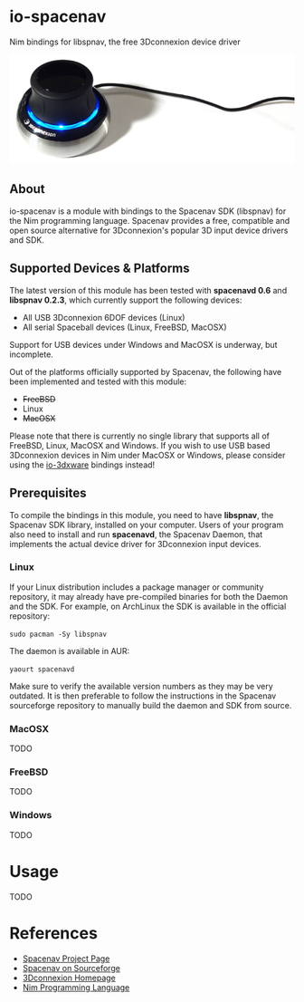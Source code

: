 # io-spacenav
Nim bindings for libspnav, the free 3Dconnexion device driver

![io-spacenav Logo](logo.png)

## About
io-spacenav is a module with bindings to the Spacenav SDK (libspnav) for the Nim
programming language. Spacenav provides a free, compatible and open source
alternative for 3Dconnexion's popular 3D input device drivers and SDK.

## Supported Devices & Platforms
The latest version of this module has been tested with **spacenavd 0.6**
and **libspnav 0.2.3**, which currently support the following devices:

- All USB 3Dconnexion 6DOF devices (Linux)
- All serial Spaceball devices (Linux, FreeBSD, MacOSX)

Support for USB devices under Windows and MacOSX is underway, but incomplete.

Out of the platforms officially supported by Spacenav, the following have been
implemented and tested with this module:

- ~~FreeBSD~~
- Linux
- ~~MacOSX~~

Please note that there is currently no single library that supports all of
FreeBSD, Linux, MacOSX and Windows. If you wish to use USB based 3Dconnexion
devices in Nim under MacOSX or Windows, please consider using the
[io-3dxware](https://github.com/nimious/io-3dxware) bindings instead!


## Prerequisites
To compile the bindings in this module, you need to have **libspnav**, the
Spacenav SDK library, installed on your computer. Users of your program also
need to install and run **spacenavd**, the Spacenav Daemon, that implements the
actual device driver for 3Dconnexion input devices.

### Linux
If your Linux distribution includes a package manager or community repository,
it may already have pre-compiled binaries for both the Daemon and the SDK. For
example, on ArchLinux the SDK is available in the official repository:

`sudo pacman -Sy libspnav`

The daemon is available in AUR:

`yaourt spacenavd`

Make sure to verify the available version numbers as they may be very outdated.
It is then preferable to follow the instructions in the Spacenav sourceforge
repository to manually build the daemon and SDK from source.


### MacOSX

TODO

### FreeBSD

TODO

### Windows

TODO

# Usage

TODO


# References

* [Spacenav Project Page](http://spacenav.sourceforge.net/)
* [Spacenav on Sourceforge](http://sourceforge.net/projects/spacenav/)
* [3Dconnexion Homepage](http://www.3dconnexion.com/i)
* [Nim Programming Language](http://nim-lang.org/)
